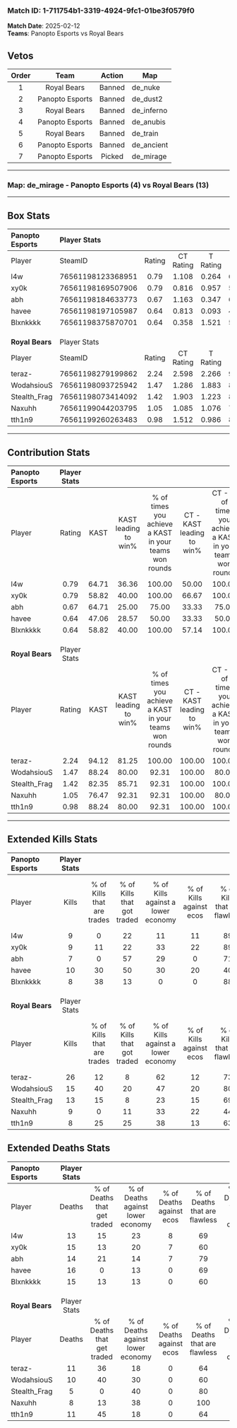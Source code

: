 ### Match ID: 1-711754b1-3319-4924-9fc1-01be3f0579f0  
**Match Date**: 2025-02-12  
**Teams**: Panopto Esports vs Royal Bears  

## Vetos  

| Order | Team | Action | Map |
| :---: | :--: | :----: | --- |
| 1 | Royal Bears | Banned | de_nuke |
| 2 | Panopto Esports | Banned | de_dust2 |
| 3 | Royal Bears | Banned | de_inferno |
| 4 | Panopto Esports | Banned | de_anubis |
| 5 | Royal Bears | Banned | de_train |
| 6 | Panopto Esports | Banned | de_ancient |
| 7 | Panopto Esports | Picked | de_mirage |

---  

### **Map**: de_mirage - Panopto Esports (4) vs Royal Bears (13)  
---  

## Box Stats  

| **Panopto Esports** | Player Stats      |        |           |          |       |       |       |         |        |      |     |
| :- | :- | :-: | :-: | :-: | :-: | :-: | :-: | :-: | :-: | :-: | :-: |
| Player              | SteamID           | Rating | CT Rating | T Rating | KAST  |  ADR  | Kills | Assists | Deaths | K/D  | HS% |
| l4w                 | 76561198123368951 |  0.79  |   1.108   |  0.264   | 64.71 | 57.6  |   9   |    4    |   13   | 0.69 | 33  |
| xy0k                | 76561198169507906 |  0.79  |   0.816   |  0.957   | 58.82 | 83.8  |   9   |    8    |   15   | 0.60 | 55  |
| abh                 | 76561198184633773 |  0.67  |   1.163   |  0.347   | 64.71 | 59.8  |   7   |    4    |   14   | 0.50 | 85  |
| havee               | 76561198197105987 |  0.64  |   0.813   |  0.093   | 47.06 | 67.2  |  10   |    3    |   16   | 0.63 | 50  |
| Blxnkkkk            | 76561198375870701 |  0.64  |   0.358   |  1.521   | 58.82 | 60.2  |   8   |    3    |   15   | 0.53 | 50  |
|                     |                   |        |           |          |       |       |       |         |        |      |     |
|                     |                   |        |           |          |       |       |       |         |        |      |     |
|                     |                   |        |           |          |       |       |       |         |        |      |     |
| **Royal Bears**     | Player Stats      |        |           |          |       |       |       |         |        |      |     |
| Player              | SteamID           | Rating | CT Rating | T Rating | KAST  |  ADR  | Kills | Assists | Deaths | K/D  | HS% |
| teraz-              | 76561198279199862 |  2.24  |   2.598   |  2.266   | 94.12 | 154.8 |  26   |    3    |   11   | 2.36 | 46  |
| WodahsiouS          | 76561198093725942 |  1.47  |   1.286   |  1.883   | 88.24 | 94.3  |  15   |    3    |   10   | 1.50 | 53  |
| Stealth_Frag        | 76561198073414092 |  1.42  |   1.903   |  1.223   | 82.35 | 76.3  |  13   |    2    |   5    | 2.60 | 46  |
| Naxuhh              | 76561199044203795 |  1.05  |   1.085   |  1.076   | 76.47 | 61.4  |   9   |    4    |   8    | 1.13 | 44  |
| tth1n9              | 76561199260263483 |  0.98  |   1.512   |  0.986   | 88.24 | 56.2  |   8   |    6    |   11   | 0.73 | 50  |
---  

## Contribution Stats  

| **Panopto Esports** | Player Stats |       |                      |                                                        |                           |                                                             |                          |                                                            |
| :- | :-: | :-: | :-: | :-: | :-: | :-: | :-: | :-: |
| Player              |    Rating    | KAST  | KAST leading to win% | % of times you achieve a KAST in your teams won rounds | CT - KAST leading to win% | CT - % of times you achieve a KAST in your teams won rounds | T - KAST leading to win% | T - % of times you achieve a KAST in your teams won rounds |
| l4w                 |     0.79     | 64.71 |        36.36         |                         100.00                         |           50.00           |                           100.00                            |           0.00           |                            0.00                            |
| xy0k                |     0.79     | 58.82 |        40.00         |                         100.00                         |           66.67           |                           100.00                            |           0.00           |                            0.00                            |
| abh                 |     0.67     | 64.71 |        25.00         |                         75.00                          |           33.33           |                            75.00                            |           0.00           |                            0.00                            |
| havee               |     0.64     | 47.06 |        28.57         |                         50.00                          |           33.33           |                            50.00                            |           0.00           |                            0.00                            |
| Blxnkkkk            |     0.64     | 58.82 |        40.00         |                         100.00                         |           57.14           |                           100.00                            |           0.00           |                            0.00                            |
|                     |              |       |                      |                                                        |                           |                                                             |                          |                                                            |
|                     |              |       |                      |                                                        |                           |                                                             |                          |                                                            |
|                     |              |       |                      |                                                        |                           |                                                             |                          |                                                            |
| **Royal Bears**     | Player Stats |       |                      |                                                        |                           |                                                             |                          |                                                            |
| Player              |    Rating    | KAST  | KAST leading to win% | % of times you achieve a KAST in your teams won rounds | CT - KAST leading to win% | CT - % of times you achieve a KAST in your teams won rounds | T - KAST leading to win% | T - % of times you achieve a KAST in your teams won rounds |
| teraz-              |     2.24     | 94.12 |        81.25         |                         100.00                         |          100.00           |                           100.00                            |          72.73           |                           100.00                           |
| WodahsiouS          |     1.47     | 88.24 |        80.00         |                         92.31                          |          100.00           |                            80.00                            |          72.73           |                           100.00                           |
| Stealth_Frag        |     1.42     | 82.35 |        85.71         |                         92.31                          |          100.00           |                           100.00                            |          77.78           |                           87.50                            |
| Naxuhh              |     1.05     | 76.47 |        92.31         |                         92.31                          |          100.00           |                            80.00                            |          88.89           |                           100.00                           |
| tth1n9              |     0.98     | 88.24 |        80.00         |                         92.31                          |          100.00           |                           100.00                            |          70.00           |                           87.50                            |
---  

## Extended Kills Stats  

| **Panopto Esports** | Player Stats |                            |                            |                                    |                         |                              |                                 |                                       |                    |           |
| :- | :-: | :-: | :-: | :-: | :-: | :-: | :-: | :-: | :-: | :-: |
| Player              |    Kills     | % of Kills that are trades | % of Kills that got traded | % of Kills against a lower economy | % of Kills against ecos | % of Kills that are flawless | % of Kills that are close duels | % of Kills that are assisted by flash | Pistol Round Kills | AWP Kills |
| l4w                 |      9       |             0              |             22             |                 11                 |           11            |              89              |               11                |                  11                   |         5          |     0     |
| xy0k                |      9       |             11             |             22             |                 33                 |           22            |              89              |               11                |                  22                   |         0          |     0     |
| abh                 |      7       |             0              |             57             |                 29                 |            0            |              71              |                0                |                  14                   |         0          |     0     |
| havee               |      10      |             30             |             50             |                 30                 |           20            |              40              |                0                |                  10                   |         0          |     2     |
| Blxnkkkk            |      8       |             38             |             13             |                 0                  |            0            |              88              |                0                |                  13                   |         0          |     2     |
|                     |              |                            |                            |                                    |                         |                              |                                 |                                       |                    |           |
|                     |              |                            |                            |                                    |                         |                              |                                 |                                       |                    |           |
|                     |              |                            |                            |                                    |                         |                              |                                 |                                       |                    |           |
| **Royal Bears**     | Player Stats |                            |                            |                                    |                         |                              |                                 |                                       |                    |           |
| Player              |    Kills     | % of Kills that are trades | % of Kills that got traded | % of Kills against a lower economy | % of Kills against ecos | % of Kills that are flawless | % of Kills that are close duels | % of Kills that are assisted by flash | Pistol Round Kills | AWP Kills |
| teraz-              |      26      |             12             |             8              |                 62                 |           12            |              73              |               12                |                   0                   |         3          |     2     |
| WodahsiouS          |      15      |             40             |             20             |                 47                 |           20            |              80              |                7                |                   0                   |         0          |     3     |
| Stealth_Frag        |      13      |             15             |             8              |                 23                 |           15            |              69              |               23                |                   0                   |         0          |     0     |
| Naxuhh              |      9       |             0              |             11             |                 33                 |           22            |              44              |               11                |                   0                   |         0          |     1     |
| tth1n9              |      8       |             25             |             25             |                 38                 |           13            |              63              |                0                |                   0                   |         0          |     4     |
## Extended Deaths Stats  

| **Panopto Esports** | Player Stats |                             |                                   |                          |                               |                            |                           |               |
| :- | :-: | :-: | :-: | :-: | :-: | :-: | :-: | :-: |
| Player              |    Deaths    | % of Deaths that get traded | % of Deaths against lower economy | % of Deaths against ecos | % of Deaths that are flawless | % of Deaths that are close | % of Deaths while blinded | Deaths to AWP |
| l4w                 |      13      |             15              |                23                 |            8             |              69               |             23             |             0             |       0       |
| xy0k                |      15      |             13              |                20                 |            7             |              60               |             20             |             0             |       1       |
| abh                 |      14      |             21              |                14                 |            7             |              79               |             7              |             0             |       1       |
| havee               |      16      |              0              |                13                 |            0             |              69               |             0              |             0             |       1       |
| Blxnkkkk            |      15      |             13              |                13                 |            0             |              60               |             7              |             0             |       0       |
|                     |              |                             |                                   |                          |                               |                            |                           |               |
|                     |              |                             |                                   |                          |                               |                            |                           |               |
|                     |              |                             |                                   |                          |                               |                            |                           |               |
| **Royal Bears**     | Player Stats |                             |                                   |                          |                               |                            |                           |               |
| Player              |    Deaths    | % of Deaths that get traded | % of Deaths against lower economy | % of Deaths against ecos | % of Deaths that are flawless | % of Deaths that are close | % of Deaths while blinded | Deaths to AWP |
| teraz-              |      11      |             36              |                18                 |            0             |              64               |             9              |             9             |       1       |
| WodahsiouS          |      10      |             40              |                30                 |            0             |              60               |             10             |            20             |       1       |
| Stealth_Frag        |      5       |              0              |                40                 |            0             |              80               |             0              |             0             |       1       |
| Naxuhh              |      8       |             13              |                38                 |            0             |              100              |             0              |             0             |       2       |
| tth1n9              |      11      |             45              |                18                 |            0             |              64               |             0              |            27             |       0       |
